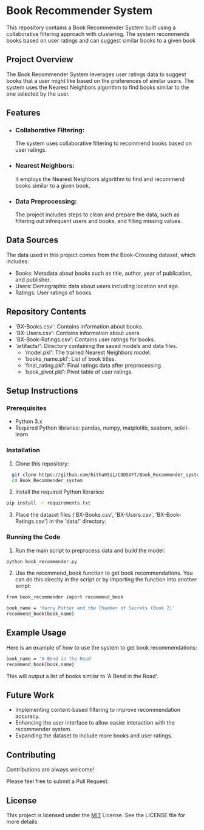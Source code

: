 
# Book Recommender System

This repository contains a Book Recommender System built using a collaborative filtering approach with clustering. The system recommends books based on user ratings and can suggest similar books to a given book


## Project Overview

The Book Recommender System leverages user ratings data to suggest books that a user might like based on the preferences of similar users. The system uses the Nearest Neighbors algorithm to find books similar to the one selected by the user.

## Features

- ### Collaborative Filtering: 
   The system uses collaborative filtering to recommend books based on user ratings.
- ### Nearest Neighbors: 
   It employs the Nearest Neighbors algorithm to find and recommend books similar to a given book.
- ### Data Preprocessing: 
  The project includes steps to clean and prepare the data, such as filtering out infrequent users and books, and filling missing values.


## Data Sources

The data used in this project comes from the Book-Crossing dataset, which includes:
- Books: Metadata about books such as title, author, year of publication, and publisher.
- Users: Demographic data about users including location and age.
- Ratings: User ratings of books.

## Repository Contents

- 'BX-Books.csv': Contains information about books.
- 'BX-Users.csv': Contains information about users.
- 'BX-Book-Ratings.csv': Contains user ratings for books.
- 'artifacts/': Directory containing the saved models and data files.
    - 'model.pkl': The trained Nearest Neighbors model.
    - 'books_name.pkl': List of book titles.
    - 'final_rating.pkl': Final ratings data after preprocessing.
    - 'book_pivot.pkl': Pivot table of user ratings.
## Setup Instructions

### Prerequisites
- Python 3.x
- Required Python libraries: pandas, numpy, matplotlib, seaborn, scikit-learn

### Installation
1. Clone this repository:

```bash
  git clone https://github.com/hitha0511/CODSOFT/Book_Recommender_system.git
  cd Book_Recommender_system
```
2. Install the required Python libraries:
```bash
pip install -r requirements.txt
```
3. Place the dataset files ('BX-Books.csv', 'BX-Users.csv', 'BX-Book-Ratings.csv') in the 'data/' directory.

### Running the Code
1. Run the main script to preprocess data and build the model:
```bash
python book_recommender.py
```
2. Use the recommend_book function to get book recommendations. You can do this directly in the script or by importing the function into another script:
```bash
from book_recommender import recommend_book

book_name = 'Harry Potter and the Chamber of Secrets (Book 2)'
recommend_book(book_name)
```

## Example Usage
Here is an example of how to use the system to get book recommendations:
```bash
book_name = 'A Bend in the Road'
recommend_book(book_name)
```
This will output a list of books similar to 'A Bend in the Road'.

## Future Work
- Implementing content-based filtering to improve recommendation accuracy.
- Enhancing the user interface to allow easier interaction with the recommender system.
- Expanding the dataset to include more books and user ratings.

## Contributing

Contributions are always welcome!

Please feel free to submit a Pull Request.

## License

This project is licensed under the [MIT](https://github.com/hitha0511/CODSOFT/blob/main/LICENSE) License. See the LICENSE file for more details.



